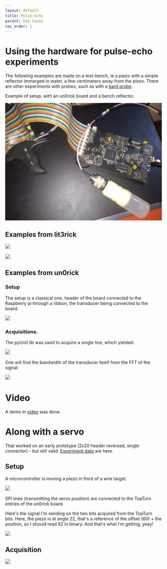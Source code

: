 ```yaml
---
layout: default
title: Pulse-echo
parent: Use Cases
nav_order: 1
---
```


# Using the hardware for pulse-echo experiments

The following examples are made on a test-bench, ie a piezo with a simple reflector immerged in water, a few centimeters away from the piezo. There are other experiments with probes, such as with a [bard probe](bard.md).

Example of setup, with an un0rick board and a bench reflector.

![](https://raw.githubusercontent.com/kelu124/un0rick/master/images/P_20201009_194611.jpg)

## Examples from lit3rick

![](https://raw.githubusercontent.com/kelu124/lit3rick/master/sample_acqs/lit3rick_i2s/lit3_i2s.jpg)

![](https://raw.githubusercontent.com/kelu124/lit3rick/master/sample_acqs/lit3rick_i2s/lit3_i2s_detailed.jpg)

## Examples from un0rick

### Setup

The setup is a classical one, header of the board connected to the Raspberry pi through a ribbon, the transducer being connected to the board.

![](https://raw.githubusercontent.com/kelu124/echomods/master/matty/20190713/P_20190713_223932.jpg)

### Acquisitions.

The pyUn0 lib was used to acquire a single line, which yielded:

![](https://raw.githubusercontent.com/kelu124/echomods/master/matty/20190713/20190713b/images/20190713a-1.jpg)

One will find the bandwidth of the transducer itself from the FFT of the signal:

![](https://raw.githubusercontent.com/kelu124/echomods/master/matty/20190713/20190713b/images/20190713a-2-fft.jpg)

# Video

A demo in [video](https://www.youtube.com/watch?v=rv-Ag_TcnP8&feature=youtu.be) was done.

# Along with a servo

That worked on an early prototype (2x20 header reversed, single connector) - but still valid. [Experiment data](https://github.com/kelu124/echomods/tree/master/matty/20180430a) are here.

## Setup

A microcontroller is moving a piezo in front of a wire target.

![](https://raw.githubusercontent.com/kelu124/echomods/master/matty/20180430a/image/20180430_181856.jpg)

SPI lines (transmitting the servo position) are connected to the TopTurn entries of the un0rick board. 

Here's the signal I'm sending on the two bits acquired from the TopTurn bits. Here, the piezo is at angle 22, that's a reference of the offset (60) + the position, so I should read 82 in binary. And that's what I'm getting, yeay!

![](https://raw.githubusercontent.com/kelu124/echomods/master/matty/20180430a/wire/clock_check_pos82.jpg)


## Acquisition

![](https://raw.githubusercontent.com/kelu124/echomods/master/matty/20180430a/wire/SCImage.jpg)


